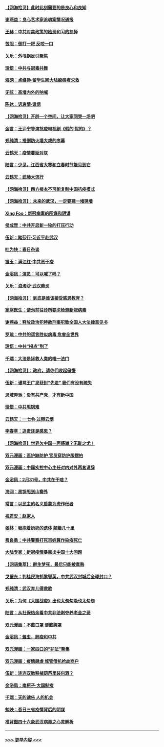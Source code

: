 #### [【网海拾贝】此时此刻需要的是良心和良知](../pages/nsc993/n11945471.md?t=03171702) 
#### [谢燕益：良心艺术家追魂案情况通报](../pages/nsc993/n11945327.md?t=03171702) 
#### [王赫：中共对美政策的险恶和习的抉择](../pages/nsc993/n11944942.md?t=03171702) 
#### [苦胆：倒打一耙 反咬一口](../pages/nsc993/n11944542.md?t=03171702) 
#### [关乐：外甩锅反引聚焦](../pages/nsc993/n11944211.md?t=03171702) 
#### [理悟：中共与冠毒共舞](../pages/nsc993/n11944197.md?t=03171702) 
#### [海网：点绛唇‧留学生回大陆躲瘟疫求救](../pages/nsc993/n11944043.md?t=03171702) 
#### [无弦：高墙内外的呐喊](../pages/nsc993/n11943684.md?t=03171702) 
#### [陈达：诉衷情·谁信](../pages/nsc993/n11942899.md?t=03171702) 
#### [【网海拾贝】开辟一个空间，让大家同哭一场吧](../pages/nsc993/n11942165.md?t=03171702) 
#### [金言：王沪宁导演抗疫电视剧《假的 假的》？](../pages/nsc993/n11941510.md?t=03171702) 
#### [郑纯清：推倒防火墙大戏的序幕](../pages/nsc993/n11940838.md?t=03171702) 
#### [云鹤天：疫情蔓延对联](../pages/nsc993/n11940579.md?t=03171702) 
#### [陆言：少见，江西省大寒和立春时节能见到它](../pages/nsc993/n11939983.md?t=03171702) 
#### [云鹤天：武肺大流行](../pages/nsc993/n11939902.md?t=03171702) 
#### [【网海拾贝】西方根本不可能复制中国抗疫模式](../pages/nsc993/n11939725.md?t=03171702) 
#### [【网海拾贝】：未来的武汉，一定要建一堵哭墙](../pages/nsc993/n11938684.md?t=03171702) 
#### [Xing Foo：新冠病毒的阳谋和阴谋](../pages/nsc993/n11936086.md?t=03171702) 
#### [侯成罡：中共开启新一轮的打压行动](../pages/nsc993/n11935730.md?t=03171702) 
#### [伍新：踏莎行‧习近平赴武汉](../pages/nsc993/n11935157.md?t=03171702) 
#### [吐为快：春日杂谈](../pages/nsc993/n11934776.md?t=03171702) 
#### [振玉：满江红‧中共恶于疫](../pages/nsc993/n11934647.md?t=03171702) 
#### [金浴凤：演员：可以喊了吗？](../pages/nsc993/n11934602.md?t=03171702) 
#### [关乐：浪淘沙·武汉肺炎](../pages/nsc993/n11931792.md?t=03171702) 
#### [【网海拾贝】：到底是谁该接受感恩教育？](../pages/nsc993/n11931552.md?t=03171702) 
#### [家庭医生：请勿前往诊所要求检测新冠病毒](../pages/nsc993/n11929190.md?t=03171702) 
#### [谢燕益：释放政治犯特赦刑事犯致全国人大法律意见书](../pages/nsc993/n11928978.md?t=03171702) 
#### [罗琼：中共的谎言胜似病毒 危害全世界](../pages/nsc993/n11922636.md?t=03171702) 
#### [理悟：中共“拐点”到了](../pages/nsc993/n11928496.md?t=03171702) 
#### [千瑞：大法是拯救人类的唯一法门](../pages/nsc993/n11927637.md?t=03171702) 
#### [【网海拾贝】：政府，请你们收起傲慢](../pages/nsc993/n11926932.md?t=03171702) 
#### [伍新：谩骂王广发获封“先进” 我们有没有疏失](../pages/nsc993/n11926101.md?t=03171702) 
#### [思域奔驰：没有共产党，才有新中国](../pages/nsc993/n11926058.md?t=03171702) 
#### [理悟：中共甩锅难](../pages/nsc993/n11925355.md?t=03171702) 
#### [云鹤天：一七令·过眼云烟](../pages/nsc993/n11925284.md?t=03171702) 
#### [李春草：追责还是感恩？](../pages/nsc993/n11925274.md?t=03171702) 
#### [【网海拾贝】世界欠中国一声感谢？无耻之尤！](../pages/nsc993/n11925239.md?t=03171702) 
#### [双元漫画：医护缺防护 官员穿防护服摆拍](../pages/nsc993/n11923899.md?t=03171702) 
#### [双元漫画：中国疾控中心主任对内对外两套说辞](../pages/nsc993/n11921994.md?t=03171702) 
#### [金浴凤：2月31号，中共在干啥？](../pages/nsc993/n11922706.md?t=03171702) 
#### [海网：黑锅甩到山寨外](../pages/nsc993/n11922688.md?t=03171702) 
#### [常言：以民主的名义启蒙为虎作伥者](../pages/nsc993/n11922217.md?t=03171702) 
#### [祝君安：赵家人](../pages/nsc993/n11922209.md?t=03171702) 
#### [张林：我抱着奶奶的遗体 颠簸几十里](../pages/nsc993/n11920945.md?t=03171702) 
#### [费良勇：中共警察打死百姓算作染疫死亡](../pages/nsc993/n11919264.md?t=03171702) 
#### [大陆专家：新冠疫情暴露出中国十大问题](../pages/nsc993/n11919187.md?t=03171702) 
#### [【网语集萃】：醉生梦死，最后只能被煮熟](../pages/nsc993/n11918994.md?t=03171702) 
#### [戈壁东：判桂民海抓黎智英，中共武汉封城后全球封口？](../pages/nsc993/n11917982.md?t=03171702) 
#### [郑纯清：武汉弃儿得救歌](../pages/nsc993/n11917881.md?t=03171702) 
#### [关乐：为何《大国战疫》出也太匆匆隐也太匆匆](../pages/nsc993/n11917792.md?t=03171702) 
#### [陆言：从社保结余看中共非法剥夺养老金之恶](../pages/nsc993/n11917084.md?t=03171702) 
#### [双元漫画：不戴口罩 便戴胸罩](../pages/nsc993/n11916447.md?t=03171702) 
#### [金浴凤：蝗虫，肺疫和中共](../pages/nsc993/n11916904.md?t=03171702) 
#### [双元漫画：一家四口的“非法”聚集](../pages/nsc993/n11916378.md?t=03171702) 
#### [双元漫画：疫情肆虐 城管借机抢劫商户](../pages/nsc993/n11916310.md?t=03171702) 
#### [伍新：连连双肺移植葫芦里装何酒？](../pages/nsc993/n11913667.md?t=03171702) 
#### [金浴凤：南柯子·大国制疫](../pages/nsc993/n11913657.md?t=03171702) 
#### [千瑞：天的谴告  人的机会](../pages/nsc993/n11913309.md?t=03171702) 
#### [勉映：吾日三省疫情背后的阴谋](../pages/nsc993/n11913079.md?t=03171702) 
#### [推背图四十六象武汉病毒之心灵解析](../pages/nsc993/n11911761.md?t=03171702) 

----
#### [ >>> 更早内容 <<< ](../indexes/nsc993-earlier.md)
